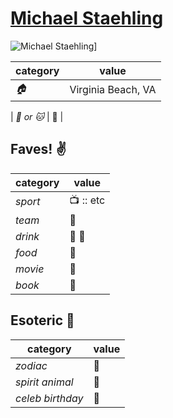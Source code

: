 # [Michael Staehling](https://github.com/MStaehling)

![Michael Staehling](https://avatars2.githubusercontent.com/u/7108911?v=3&s=460)]

| category | value |
|-----------|-------|
| _:house:_ | Virginia Beach, VA |

| _:dog: or :cat:_ | :dog: |

## Faves! :v:

| category | value |
|----------|--------|
| _sport_  | :tv: :: etc |
| _team_   | :poop: |
| _drink_  | :beer: :wine_glass: |
| _food_   | :poop: |
| _movie_  | :poop: |
| _book_   | :poop: |

## Esoteric :crystal_ball:

| category | value |
|----------|-------|
| _zodiac_ | :poop: |
| _spirit animal_ | :poop: |
| _celeb birthday_ | :poop: |
